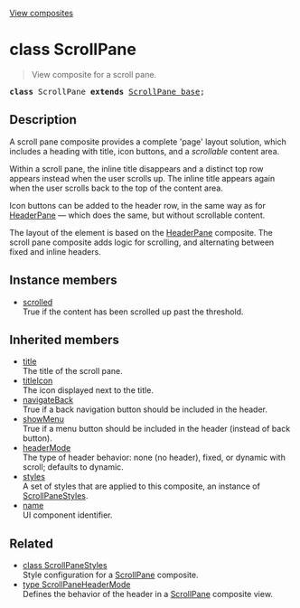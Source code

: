 [View composites](../index.md)

# class ScrollPane

> View composite for a scroll pane.

<pre class="docgen_signature"><b>class</b> ScrollPane <b>extends</b> <a href="ScrollPane_base.md">ScrollPane_base</a>;</pre>

## Description

A scroll pane composite provides a complete 'page' layout solution, which includes a heading with title, icon buttons, and a _scrollable_ content area.

Within a scroll pane, the inline title disappears and a distinct top row appears instead when the user scrolls up. The inline title appears again when the user scrolls back to the top of the content area.

Icon buttons can be added to the header row, in the same way as for [HeaderPane](HeaderPane.md) — which does the same, but without scrollable content.

The layout of the element is based on the [HeaderPane](HeaderPane.md) composite. The scroll pane composite adds logic for scrolling, and alternating between fixed and inline headers.

## Instance members

- [<!--{ref:property}-->scrolled](ScrollPane_scrolled.md) <!--{refchip:protected}-->\
    True if the content has been scrolled up past the threshold.

## Inherited members

- [<!--{ref:property}-->title](ScrollPane_base_title.md) \
    The title of the scroll pane.
- [<!--{ref:property}-->titleIcon](ScrollPane_base_titleIcon.md) \
    The icon displayed next to the title.
- [<!--{ref:property}-->navigateBack](ScrollPane_base_navigateBack.md) \
    True if a back navigation button should be included in the header.
- [<!--{ref:property}-->showMenu](ScrollPane_base_showMenu.md) \
    True if a menu button should be included in the header (instead of back button).
- [<!--{ref:property}-->headerMode](ScrollPane_base_headerMode.md) \
    The type of header behavior: none (no header), fixed, or dynamic with scroll; defaults to dynamic.
- [<!--{ref:property}-->styles](ScrollPane_base_styles.md) \
    A set of styles that are applied to this composite, an instance of [ScrollPaneStyles](ScrollPaneStyles.md).
- [<!--{ref:property}-->name](ScrollPane_base_name.md) \
    UI component identifier.

## Related

- [<!--{ref:class}-->class ScrollPaneStyles](ScrollPaneStyles.md) \
    Style configuration for a [ScrollPane](ScrollPane.md) composite.
- [<!--{ref:type}-->type ScrollPaneHeaderMode](ScrollPaneHeaderMode.md) \
    Defines the behavior of the header in a [ScrollPane](ScrollPane.md) composite view.